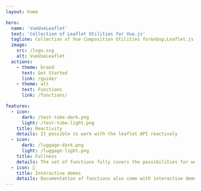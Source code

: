 ```yaml
---
layout: home

hero:
  name: 'VueUseLeaflet'
  text: 'Collection of Leaflet Utilities for Vue.js'
  tagline: Collection of Vue Composition Utilities for&nbsp;Leaflet.js
  image:
    src: /logo.svg
    alt: VueUseLeaflet
  actions:
    - theme: brand
      text: Get Started
      link: /guide/
    - theme: alt
      text: Functions
      link: /functions/

features:
  - icon: 
      dark: /test-tube-dark.png
      light: /test-tube-light.png
    title: Reactivity
    details: It possible to work with the leaflet API reactively
  - icon: 
      dark: /luggage-dark.png
      light: /luggage-light.png
    title: Fullness
    details: The set of functions fully covers the possibilities for working with the map and more
  - icon: 🎪
    title: Interactive demos
    details: Documentation of functions also come with interactive demos
---
```

